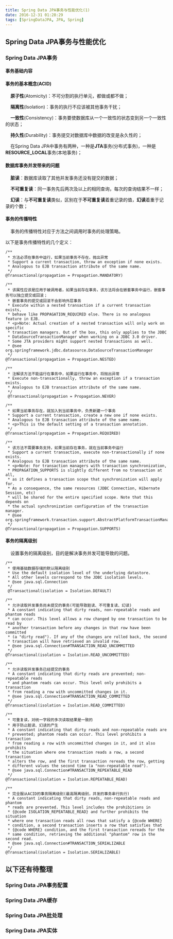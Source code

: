 ```yaml
---
title: Spring Data JPA事务与性能优化(1)
date: 2016-12-31 01:28:29
tags: [SpringDataJPA, JPA, Spring]
---
```


## Spring Data JPA事务与性能优化

### Spring Data JPA事务

#### 事务基础内容

#### 事务的基本概念(ACID)

&nbsp;&nbsp;&nbsp;&nbsp;**原子性**(Atomicity)：不可分割的执行单元，都做或都不做；

&nbsp;&nbsp;&nbsp;&nbsp;**隔离性**(Isolation)：事务的执行不应该被其他事务干扰；

&nbsp;&nbsp;&nbsp;&nbsp;**一致性**(Consistency)：事务要使数据库从一个一致性的状态变到另一个一致性的状态；

&nbsp;&nbsp;&nbsp;&nbsp;**持久性**(Durability)：事务提交对数据库中数据的改变是永久性的；

&nbsp;&nbsp;&nbsp;&nbsp;在Spring Data JPA中事务有两种，一种是**JTA**事务(分布式事务)，一种是**RESOURCE_LOCAL**事务(本地事务)；

#### 数据库事务并发带来的问题

&nbsp;&nbsp;&nbsp;&nbsp;**脏读**：数据库读取了其他并发事务还没有提交的数据；

&nbsp;&nbsp;&nbsp;&nbsp;**不可重复读**：同一事务先后两次及以上的相同查询，每次的查询结果不一样；

&nbsp;&nbsp;&nbsp;&nbsp;**幻读**：与**不可重复读**类似，区别在于**不可重复读**着重记录的值，**幻读**着重于记录的个数；

#### 事务的传播特性

&nbsp;&nbsp;&nbsp;&nbsp;事务的传播特性对应于方法之间调用时事务的处理策略。

以下是事务传播特性的几个定义：

```
/**
 * 方法必须在事务中运行，如果当前事务不存在，抛出异常
 * Support a current transaction, throw an exception if none exists.
 * Analogous to EJB transaction attribute of the same name.
 */
@Transactional(propagation = Propagation.MANDATORY)
```

```
/**
 * 该属性应该是应用于被调用者，如果当前存在事务，该方法将会在嵌套事务中运行，嵌套事务可以独立提交或回滚；
 * 嵌套事务的提交或回滚不会影响外层事务
 * Execute within a nested transaction if a current transaction exists,
 * behave like PROPAGATION_REQUIRED else. There is no analogous feature in EJB.
 * <p>Note: Actual creation of a nested transaction will only work on specific
 * transaction managers. Out of the box, this only applies to the JDBC
 * DataSourceTransactionManager when working on a JDBC 3.0 driver.
 * Some JTA providers might support nested transactions as well.
 * @see org.springframework.jdbc.datasource.DataSourceTransactionManager
 */
@Transactional(propagation = Propagation.NESTED)
```

```
/**
 * 注解该方法不能运行在事务中，如果运行在事务中，将抛出异常
 * Execute non-transactionally, throw an exception if a transaction exists.
 * Analogous to EJB transaction attribute of the same name.
 */
 @Transactional(propagation = Propagation.NEVER)
```

```
/**
 * 如果当前事务存在，就加入到当前事务中，负责新建一个事务
 * Support a current transaction, create a new one if none exists.
 * Analogous to EJB transaction attribute of the same name.
 * <p>This is the default setting of a transaction annotation.
 */
@Transactional(propagation = Propagation.REQUIRED)
```

```
/**
 * 该方法不需要事务支持，如果当前存在事务，就在当前事务中运行
 * Support a current transaction, execute non-transactionally if none exists.
 * Analogous to EJB transaction attribute of the same name.
 * <p>Note: For transaction managers with transaction synchronization,
 * PROPAGATION_SUPPORTS is slightly different from no transaction at all,
 * as it defines a transaction scope that synchronization will apply for.
 * As a consequence, the same resources (JDBC Connection, Hibernate Session, etc)
 * will be shared for the entire specified scope. Note that this depends on
 * the actual synchronization configuration of the transaction manager.
 * @see org.springframework.transaction.support.AbstractPlatformTransactionManager#setTransactionSynchronization
 */
@Transactional(propagation = Propagation.SUPPORTS)
```

#### 事务的隔离级别

&nbsp;&nbsp;&nbsp;&nbsp;设置事务的隔离级别，目的是解决事务并发可能导致的问题。

```
/**
 * 使用基础数据存储的默认隔离级别
 * Use the default isolation level of the underlying datastore.
 * All other levels correspond to the JDBC isolation levels.
 * @see java.sql.Connection
 */
 @Transactional(isolation = Isolation.DEFAULT)
```

```
/**
 * 允许读取并发事务尚未提交的事务(可能导致脏读、不可重复读、幻读)
 * A constant indicating that dirty reads, non-repeatable reads and phantom reads
 * can occur. This level allows a row changed by one transaction to be read by
 * another transaction before any changes in that row have been committed
 * (a "dirty read"). If any of the changes are rolled back, the second
 * transaction will have retrieved an invalid row.
 * @see java.sql.Connection#TRANSACTION_READ_UNCOMMITTED
 */
@Transactional(isolation = Isolation.READ_UNCOMMITTED)
```

```
/**
 * 允许读取并发事务已经提交的事务
 * A constant indicating that dirty reads are prevented; non-repeatable reads
 * and phantom reads can occur. This level only prohibits a transaction
 * from reading a row with uncommitted changes in it.
 * @see java.sql.Connection#TRANSACTION_READ_COMMITTED
 */
@Transactional(isolation = Isolation.READ_COMMITTED)
```

```
/**
 * 可重复读，对统一字段的多次读取结果是一致的
 * 用于防止脏读、幻读的产生
 * A constant indicating that dirty reads and non-repeatable reads are
 * prevented; phantom reads can occur. This level prohibits a transaction
 * from reading a row with uncommitted changes in it, and it also prohibits
 * the situation where one transaction reads a row, a second transaction
 * alters the row, and the first transaction rereads the row, getting
 * different values the second time (a "non-repeatable read").
 * @see java.sql.Connection#TRANSACTION_REPEATABLE_READ
 */
@Transactional(isolation = Isolation.REPEATABLE_READ)
```

```
/**
 * 完全服从ACID的事务隔离级别(最高隔离级别，并发的事务串行执行)
 * A constant indicating that dirty reads, non-repeatable reads and phantom
 * reads are prevented. This level includes the prohibitions in
 * {@code ISOLATION_REPEATABLE_READ} and further prohibits the situation
 * where one transaction reads all rows that satisfy a {@code WHERE}
 * condition, a second transaction inserts a row that satisfies that
 * {@code WHERE} condition, and the first transaction rereads for the
 * same condition, retrieving the additional "phantom" row in the second read.
 * @see java.sql.Connection#TRANSACTION_SERIALIZABLE
 */
@Transactional(isolation = Isolation.SERIALIZABLE)
```

## 以下还有待整理

### Spring Data JPA事务配置

### Spring Data JPA缓存

### Spring Data JPA批处理

### Spring Data JPA实体

